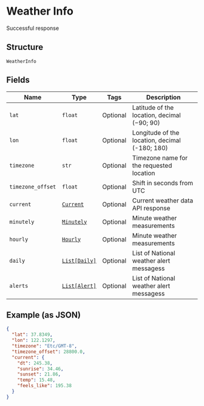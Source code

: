 
# Weather Info

Successful response

## Structure

`WeatherInfo`

## Fields

| Name | Type | Tags | Description |
|  --- | --- | --- | --- |
| `lat` | `float` | Optional | Latitude of the location, decimal (−90; 90) |
| `lon` | `float` | Optional | Longitude of the location, decimal (-180; 180) |
| `timezone` | `str` | Optional | Timezone name for the requested location |
| `timezone_offset` | `float` | Optional | Shift in seconds from UTC |
| `current` | [`Current`](../../doc/models/current.md) | Optional | Current weather data API response |
| `minutely` | [`Minutely`](../../doc/models/minutely.md) | Optional | Minute weather measurements |
| `hourly` | [`Hourly`](../../doc/models/hourly.md) | Optional | Minute weather measurements |
| `daily` | [`List[Daily]`](../../doc/models/daily.md) | Optional | List of National weather alert messagess |
| `alerts` | [`List[Alert]`](../../doc/models/alert.md) | Optional | List of National weather alert messagess |

## Example (as JSON)

```json
{
  "lat": 37.8349,
  "lon": 122.1297,
  "timezone": "Etc/GMT-8",
  "timezone_offset": 28800.0,
  "current": {
    "dt": 245.38,
    "sunrise": 34.46,
    "sunset": 21.86,
    "temp": 15.48,
    "feels_like": 195.38
  }
}
```

